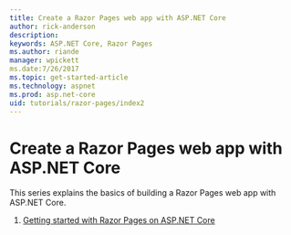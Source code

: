 ```yaml
---
title: Create a Razor Pages web app with ASP.NET Core
author: rick-anderson
description: 
keywords: ASP.NET Core, Razor Pages
ms.author: riande
manager: wpickett
ms.date:7/26/2017
ms.topic: get-started-article
ms.technology: aspnet
ms.prod: asp.net-core
uid: tutorials/razor-pages/index2
---
```


# Create a Razor Pages web app with ASP.NET Core

This series explains the basics of building a Razor Pages web app with ASP.NET Core.

1. [Getting started with Razor Pages on ASP.NET Core](xref:tutorials/razor-pages/razor-pages-start)
